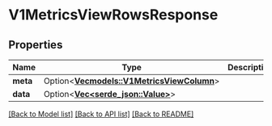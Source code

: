 # V1MetricsViewRowsResponse

## Properties

Name | Type | Description | Notes
------------ | ------------- | ------------- | -------------
**meta** | Option<[**Vec<models::V1MetricsViewColumn>**](v1MetricsViewColumn.md)> |  | [optional]
**data** | Option<[**Vec<serde_json::Value>**](serde_json::Value.md)> |  | [optional]

[[Back to Model list]](../README.md#documentation-for-models) [[Back to API list]](../README.md#documentation-for-api-endpoints) [[Back to README]](../README.md)


